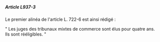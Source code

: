 ##### Article L937-3

Le premier alinéa de l'article L. 722-6 est ainsi rédigé :

" Les juges des tribunaux mixtes de commerce sont élus pour quatre ans. Ils sont rééligibles. "

